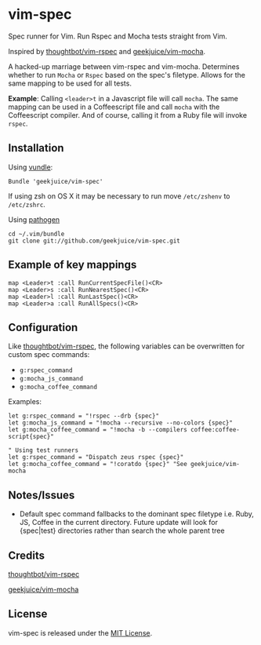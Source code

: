 # vim-spec

Spec runner for Vim. Run Rspec and Mocha tests straight from Vim.

Inspired by [thoughtbot/vim-rspec](https://github.com/thoughtbot/vim-rspec) and
[geekjuice/vim-mocha](https://github.com/geekjuice/vim-mocha).

A hacked-up marriage between vim-rspec and vim-mocha. Determines whether to run
`Mocha` or `Rspec` based on the spec's filetype. Allows for the same mapping to
be used for all tests.

__Example__: Calling `<leader>t` in a Javascript file will call `mocha`. The
same mapping can be used in a Coffeescript file and call `mocha` with the
Coffeescript compiler. And of course, calling it from a Ruby file will invoke
`rspec`.


## Installation

Using [vundle](https://github.com/gmarik/vundle):

```vim
Bundle 'geekjuice/vim-spec'
```

If using zsh on OS X it may be necessary to run move `/etc/zshenv` to `/etc/zshrc`.


Using [pathogen](https://github.com/tpope/vim-pathogen)

```shell
cd ~/.vim/bundle
git clone git://github.com/geekjuice/vim-spec.git
```

## Example of key mappings

```vim
map <Leader>t :call RunCurrentSpecFile()<CR>
map <Leader>s :call RunNearestSpec()<CR>
map <Leader>l :call RunLastSpec()<CR>
map <Leader>a :call RunAllSpecs()<CR>
```

## Configuration

Like [thoughtbot/vim-rspec](https://github.com/thoughtbot/vim-rspec), the
following variables can be overwritten for custom spec commands:

* `g:rspec_command`
* `g:mocha_js_command`
* `g:mocha_coffee_command`

Examples:

```vim
let g:rspec_command = "!rspec --drb {spec}"
let g:mocha_js_command = "!mocha --recursive --no-colors {spec}"
let g:mocha_coffee_command = "!mocha -b --compilers coffee:coffee-script{spec}"

" Using test runners
let g:rspec_command = "Dispatch zeus rspec {spec}"
let g:mocha_coffee_command = "!coratdo {spec}" "See geekjuice/vim-mocha
```

## Notes/Issues

* Default spec command fallbacks to the dominant spec filetype i.e. Ruby, JS, Coffee in the current directory. Future update will look for {spec|test} directories rather than search the whole parent tree

## Credits

[thoughtbot/vim-rspec](https://github.com/thoughtbot/vim-rspec)

[geekjuice/vim-mocha](https://github.com/geekjuice/vim-mocha)

## License

vim-spec is released under the [MIT License](LICENSE).
